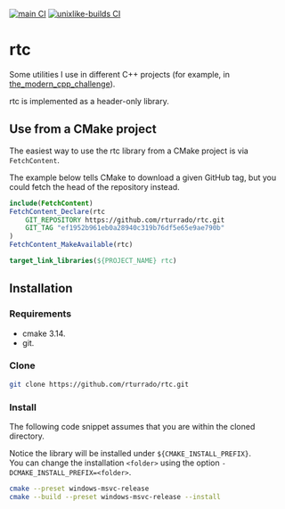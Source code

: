 [![main CI](https://github.com/rturrado/rtc/actions/workflows/main_ci.yml/badge.svg)](https://github.com/rturrado/rtc/actions/workflows/main_ci.yml)
[![unixlike-builds CI](https://github.com/rturrado/rtc/actions/workflows/unixlike-builds_ci.yml/badge.svg)](https://github.com/rturrado/rtc/actions/workflows/unixlike-builds_ci.yml)

# rtc

Some utilities I use in different C++ projects (for example, in [the_modern_cpp_challenge](https://github.com/rturrado/the_modern_cpp_challenge)).

rtc is implemented as a header-only library.

## Use from a CMake project

The easiest way to use the rtc library from a CMake project is via `FetchContent`.

The example below tells CMake to download a given GitHub tag, but you could fetch the head of the repository instead.

```CMake
include(FetchContent)
FetchContent_Declare(rtc
    GIT_REPOSITORY https://github.com/rturrado/rtc.git
    GIT_TAG "ef1952b961eb0a28940c319b76df5e65e9ae790b"
)
FetchContent_MakeAvailable(rtc)

target_link_libraries(${PROJECT_NAME} rtc)
```

## Installation

### Requirements
- cmake 3.14.
- git.

### Clone
```bash
git clone https://github.com/rturrado/rtc.git
```

### Install
The following code snippet assumes that you are within the cloned directory.

Notice the library will be installed under `${CMAKE_INSTALL_PREFIX}`.<br/>
You can change the installation `<folder>` using the option `-DCMAKE_INSTALL_PREFIX=<folder>`.

```bash
cmake --preset windows-msvc-release
cmake --build --preset windows-msvc-release --install
```
